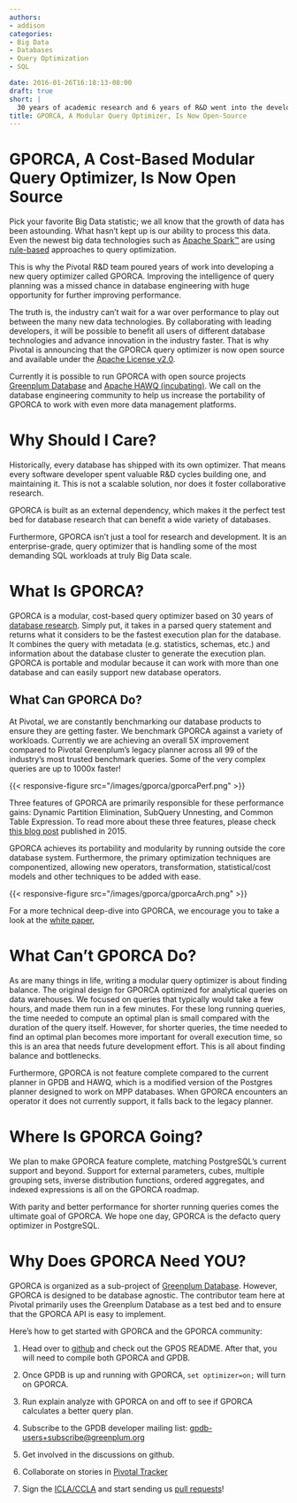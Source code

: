 ```yaml
---
authors:
- addison
categories:
- Big Data
- Databases
- Query Optimization
- SQL

date: 2016-01-26T16:18:13-08:00
draft: true
short: |
  30 years of academic research and 6 years of R&D went into the development of GPORCA, a modular query optimizer. GPORCA has achieved an overall 5X performance improvement across all 99 industry standard benchmark queries. Now we call on the help of the community to help take the project to the next level.
title: GPORCA, A Modular Query Optimizer, Is Now Open-Source
---
```


# GPORCA, A Cost-Based Modular Query Optimizer, Is Now Open Source

Pick your favorite Big Data statistic; we all know that the growth of data has been astounding. What hasn’t kept up is our ability to process this data.  Even the newest big data technologies such as [Apache Spark™](http://spark.apache.org/) are using [rule-based](https://databricks.com/blog/2015/04/13/deep-dive-into-spark-sqls-catalyst-optimizer.html) approaches to query optimization.

This is why the Pivotal R&D team poured years of work into developing a new query optimizer called GPORCA. Improving the intelligence of query planning was a missed chance in database engineering with huge opportunity for further improving performance.

The truth is, the industry can’t wait for a war over performance to play out between the many new data technologies. By collaborating with leading developers, it will be possible to benefit all users of different database technologies and advance innovation in the industry faster. That is why Pivotal is announcing that the GPORCA query optimizer is now open source and available under the [Apache License v2.0](http://www.apache.org/licenses/LICENSE-2.0).

Currently it is possible to run GPORCA with open source projects [Greenplum Database](http://greenplum.org/) and [Apache HAWQ (incubating)](http://hawq.incubator.apache.org/). We call on the database engineering community to help us increase the portability of GPORCA to work with even more data management platforms.

# Why Should I Care?

Historically, every database has shipped with its own optimizer. That means every software developer spent valuable R&D cycles building one, and maintaining it. This is not a scalable solution, nor does it foster collaborative research.

GPORCA is built as an external dependency, which makes it the perfect test bed for database research that can benefit a wide variety of databases.

Furthermore, GPORCA isn’t just a tool for research and development. It is an enterprise-grade, query optimizer that is handling some of the most demanding SQL workloads at truly Big Data scale.

# What Is GPORCA?

GPORCA is a modular, cost-based query optimizer based on 30 years of [database research](https://d1fto35gcfffzn.cloudfront.net/big-data/white-paper/SIGMODHAWQAdvantages.pdf). Simply put, it takes in a parsed query statement and returns what it considers to be the fastest execution plan for the database. It combines the query with metadata (e.g. statistics, schemas, etc.) and information about the database cluster to generate the execution plan. GPORCA is portable and modular because it can work with more than one database and can easily support new database operators.

## What Can GPORCA Do?

At Pivotal, we are constantly benchmarking our database products to ensure they are getting faster. We benchmark GPORCA against a variety of workloads.  Currently we are achieving an overall 5X improvement compared to Pivotal Greenplum’s  legacy planner across all 99 of the industry’s most trusted benchmark queries. Some of the very complex queries are up to 1000x faster!

{{< responsive-figure src="/images/gporca/gporcaPerf.png" >}}

Three features of GPORCA are primarily responsible for these performance gains: Dynamic Partition Elimination, SubQuery Unnesting, and Common Table Expression. To read more about these three features, please check [this blog post](https://blog.pivotal.io/big-data-pivotal/products/greenplum-database-adds-the-pivotal-query-optimizer) published in 2015.

GPORCA achieves its portability and modularity by running outside the core database system. Furthermore, the primary optimization techniques are componentized, allowing new operators, transformation, statistical/cost models and other techniques to be added with ease.

{{< responsive-figure src="/images/gporca/gporcaArch.png" >}}

For a more technical deep-dive into GPORCA, we encourage you to take a look at the [white paper](http://pivotal.io/big-data/white-paper/orca-a-modular-query-optimizer-architecture-for-big-data),

# What Can’t GPORCA Do?

As are many things in life, writing a modular query optimizer is about finding balance.  The original design for GPORCA optimized for analytical queries on data warehouses.  We focused on queries that typically would take a few hours, and made them run in a few minutes. For these long running queries, the time needed to compute an optimal plan is small compared with the duration of the query itself.  However, for shorter queries, the time needed to find an optimal plan becomes more important for overall execution time, so this is an area that needs future development effort. This is all about finding balance and bottlenecks.

Furthermore, GPORCA is not feature complete compared to the current planner in GPDB and HAWQ, which is a modified version of the Postgres planner designed to work on MPP databases. When GPORCA encounters an operator it does not currently support, it falls back to the legacy planner.

# Where Is GPORCA Going?

We plan to make GPORCA feature complete, matching PostgreSQL’s current support and beyond. Support for external parameters, cubes, multiple grouping sets, inverse distribution functions, ordered aggregates, and indexed expressions is all on the GPORCA roadmap.

With parity and better performance for shorter running queries comes the ultimate goal of GPORCA. We hope one day, GPORCA is the defacto query optimizer in PostgreSQL.

# Why Does GPORCA  Need YOU?

GPORCA is organized as a sub-project of [Greenplum Database](http://greenplum.org/). However, GPORCA is designed to be database agnostic. The contributor team here at Pivotal primarily uses the Greenplum Database as a test bed and to ensure that the GPORCA API is easy to implement.

Here’s how to  get started with GPORCA and the GPORCA community:

1. Head over to [github](https://github.com/greenplum-db/gpos) and check out the GPOS README. After that, you will need to compile both GPORCA and GPDB.

2. Once GPDB is up and running with GPORCA, `set optimizer=on;` will turn on GPORCA.

3. Run explain analyze with GPORCA on and off to see if GPORCA calculates a better query plan.

4. Subscribe to the GPDB developer mailing list: [gpdb-users+subscribe@greenplum.org](mailto:gpdb-users+subscribe@greenplum.org)

5. Get involved in the discussions on github.

6. Collaborate on stories in [Pivotal Tracker](https://www.pivotaltracker.com/n/projects/1523545)

7. Sign the [ICLA/CCLA](https://github.com/greenplum-db/greenplum-db.github.io/wiki/Greenplum-Database-project-contributions-FAQ#q-do-i-need-to-sign-anything-in-order-to-contribute-code-to-greenplum-database) and start sending us [pull requests](https://github.com/greenplum-db/greenplum-db.github.io/wiki/Merging-Pull-Requests)!
